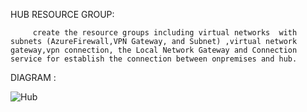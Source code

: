 HUB RESOURCE GROUP:

         create the resource groups including virtual networks  with subnets (AzureFirewall,VPN Gateway, and Subnet) ,virtual network gateway,vpn connection, the Local Network Gateway and Connection service for establish the connection between onpremises and hub.

DIAGRAM :


   ![Hub](https://github.com/user-attachments/assets/9b9f6ded-84f1-4135-9d4d-a70bb087f246)
